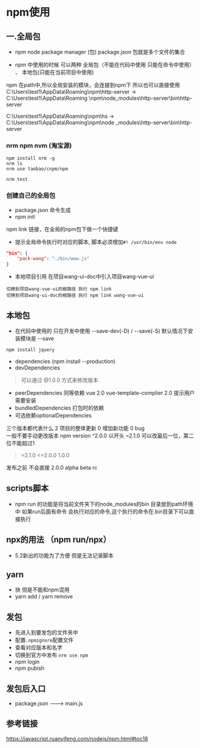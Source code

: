 # npm使用

## 一.全局包
- npm node package manager  (包) package.json 包就是多个文件的集合 

- npm 中使用的时候 可以两种 全局包（不能在代码中使用 只能在命令中使用） 、 本地包(只能在当前项目中使用)

npm 在path中,所以全局安装的模块，会连接到npm下 所以也可以直接使用
C:\Users\test1\AppData\Roaming\npm\http-server -> C:\Users\test1\AppData\Roaming
\npm\node_modules\http-server\bin\http-server

C:\Users\test1\AppData\Roaming\npm\hs -> C:\Users\test1\AppData\Roaming\npm\node
_modules\http-server\bin\http-server

### nrm npm nvm (淘宝源)  
```
npm install nrm -g 
nrm ls 
nrm use taobao/cnpm/npm

nrm test
```

### 创建自己的全局包
- package.json 命令生成
- npm init 

npm link 链接，在全局的npm包下做一个快捷键 

- 提示全局命令执行时对应的脚本, 脚本必须增加`#! /usr/bin/env node`
```json
"bin": {
    "pack-wang": "./bin/www.js"
}
```

- 本地项目引用 在项目wang-ui-doc中引入项目wang-vue-ui 
```
切换到项目wang-vue-ui的根路径 执行 npm link
切换到项目wang-ui-doc的根路径 执行 npm link wang-vue-ui
```


## 本地包
- 在代码中使用的 只在开发中使用 --save-dev(-D) / --save(-S)
默认情况下安装模块是 --save

```bash
npm install jquery
```

- dependencies (npm install --production)
- devDependencies

> 可以通过 @1.0.0 方式来修改版本
- peerDependencies 同等依赖  vue 2.0 vue-template-complier 2.0  提示用户需要安装
- bundledDependencies 打包时的依赖
- 可选依赖optionalDependencies

三个版本都代表什么 2 项目的整体更新 0 增加新功能 0 bug  
一般不要手动更改版本  npm version
^2.0.0  以开头
~2.1.0  可以改最后一位，第二位不能超过1
>=2.1.0
<=2.0.0
1.0.0

发布之前 不会直接 2.0.0
alpha beta rc

## scripts脚本
- npm run 的功能是将当前文件夹下的node_modules的bin 目录放到path环境中 如果run后面有命令 会执行对应的命令,这个执行的命令在.bin目录下可以直接执行

## npx的用法 （npm run/npx）
- 5.2新出的功能为了方便 但是无法记录脚本

## yarn
- 快 但是不能和npm混用 
- yarn add / yarn remove

## 发包
- 先进入到要发包的文件夹中 
- 配置`.npmignore`配置文件
- 查看对应版本和名字
- 切换到官方中发布 `nrm use npm`
- npm login
- npm pubish

## 发包后入口

- package.json ---> main.js

## 参考链接

https://javascript.ruanyifeng.com/nodejs/npm.html#toc18
